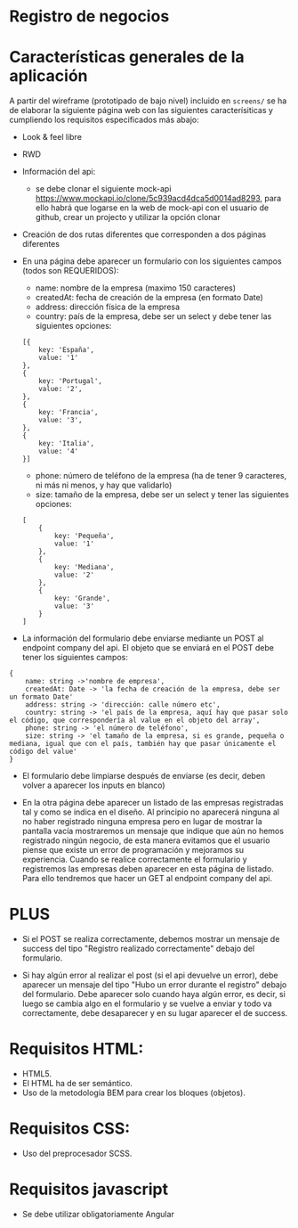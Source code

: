 # Registro de negocios

# Características generales de la aplicación

A partir del wireframe (prototipado de bajo nivel) incluido en `screens/` se ha de elaborar la siguiente página web con las siguientes caracterísiticas y cumpliendo los requisitos especificados más abajo:

- Look & feel libre

- RWD

- Información del api:

  - se debe clonar el siguiente mock-api https://www.mockapi.io/clone/5c939acd4dca5d0014ad8293, para ello habrá que logarse en la web de mock-api con el usuario de github, crear un projecto y utilizar la opción clonar

- Creación de dos rutas diferentes que corresponden a dos páginas diferentes

- En una página debe aparecer un formulario con los siguientes campos (todos son REQUERIDOS):

  - name: nombre de la empresa (maximo 150 caracteres)
  - createdAt: fecha de creación de la empresa (en formato Date)
  - address: dirección física de la empresa
  - country: país de la empresa, debe ser un select y debe tener las siguientes opciones:

  ```
  [{
      key: 'España',
      value: '1'
  },
  {
      key: 'Portugal',
      value: '2',
  },
  {
      key: 'Francia',
      value: '3',
  },
  {
      key: 'Italia',
      value: '4'
  }]

  ```

  - phone: número de teléfono de la empresa (ha de tener 9 caracteres, ni más ni menos, y hay que validarlo)
  - size: tamaño de la empresa, debe ser un select y tener las siguientes opciones:

  ```
  [
      {
          key: 'Pequeña',
          value: '1'
      },
      {
          key: 'Mediana',
          value: '2'
      },
      {
          key: 'Grande',
          value: '3'
      }
  ]

  ```

- La información del formulario debe enviarse mediante un POST al endpoint company del api. El objeto que se enviará en el POST debe tener los siguientes campos:

```
{
    name: string ->'nombre de empresa',
    createdAt: Date -> 'la fecha de creación de la empresa, debe ser un formato Date'
    address: string -> 'dirección: calle número etc',
    country: string -> 'el país de la empresa, aquí hay que pasar solo el código, que correspondería al value en el objeto del array',
    phone: string -> 'el número de teléfono',
    size: string -> 'el tamaño de la empresa, si es grande, pequeña o mediana, igual que con el país, también hay que pasar únicamente el código del value'
}
```

- El formulario debe limpiarse después de enviarse (es decir, deben volver a aparecer los inputs en blanco)

- En la otra página debe aparecer un listado de las empresas registradas tal y como se indica en el diseño. Al principio no aparecerá ninguna al no haber registrado ninguna empresa pero en lugar de mostrar la pantalla vacía mostraremos un mensaje que indique que aún no hemos registrado ningún negocio, de esta manera evitamos que el usuario piense que existe un error de programación y mejoramos su experiencia. Cuando se realice correctamente el formulario y registremos las empresas deben aparecer en esta página de listado. Para ello tendremos que hacer un GET al endpoint company del api.

# PLUS

- Si el POST se realiza correctamente, debemos mostrar un mensaje de success del tipo "Registro realizado correctamente" debajo del formulario.

- Si hay algún error al realizar el post (si el api devuelve un error), debe aparecer un mensaje del tipo "Hubo un error durante el registro" debajo del formulario. Debe aparecer solo cuando haya algún error, es decir, si luego se cambia algo en el formulario y se vuelve a enviar y todo va correctamente, debe desaparecer y en su lugar aparecer el de success.

# Requisitos HTML:

- HTML5.
- El HTML ha de ser semántico.
- Uso de la metodología BEM para crear los bloques (objetos).

# Requisitos CSS:

- Uso del preprocesador SCSS.

# Requisitos javascript

- Se debe utilizar obligatoriamente Angular

